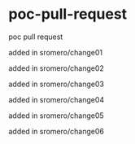 # poc-pull-request
poc pull request

added in sromero/change01

added in sromero/change02

added in sromero/change03

added in sromero/change04

added in sromero/change05

added in sromero/change06
